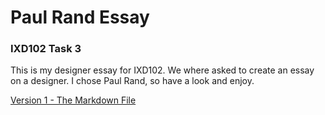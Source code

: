 # Paul Rand Essay
### IXD102 Task 3

This is my designer essay for IXD102.  We where asked to create an essay on a designer.  I chose Paul Rand, so have a look and enjoy.

[Version 1 - The Markdown File](https://github.com/NathanPatton/Paul-Rand/essay.md)
